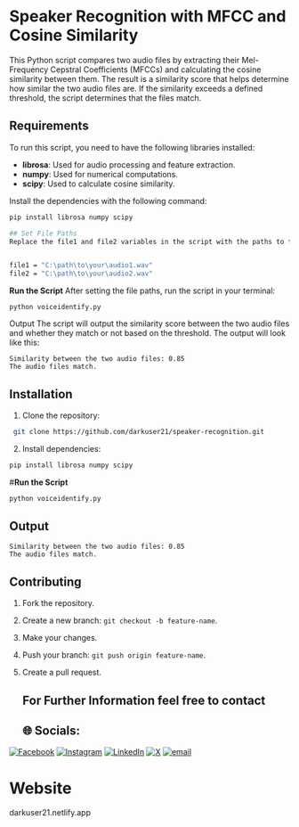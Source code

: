 # Speaker Recognition with MFCC and Cosine Similarity

This Python script compares two audio files by extracting their Mel-Frequency Cepstral Coefficients (MFCCs) and calculating the cosine similarity between them. The result is a similarity score that helps determine how similar the two audio files are. If the similarity exceeds a defined threshold, the script determines that the files match.

## Requirements

To run this script, you need to have the following libraries installed:

- **librosa**: Used for audio processing and feature extraction.
- **numpy**: Used for numerical computations.
- **scipy**: Used to calculate cosine similarity.

Install the dependencies with the following command:

```bash
pip install librosa numpy scipy

## Set File Paths
Replace the file1 and file2 variables in the script with the paths to the audio files you want to compare. For example:


file1 = "C:\path\to\your\audio1.wav"
file2 = "C:\path\to\your\audio2.wav" 
```

**Run the Script**
After setting the file paths, run the script in your terminal:
```
python voiceidentify.py
```
 Output
The script will output the similarity score between the two audio files and whether they match or not based on the threshold. The output will look like this:

```
Similarity between the two audio files: 0.85
The audio files match.
```



## Installation
1. Clone the repository:
```bash
 git clone https://github.com/darkuser21/speaker-recognition.git
```

2. Install dependencies:
```bash
pip install librosa numpy scipy
 ```
#**Run the Script**
```bash
python voiceidentify.py
 ```
## Output
```
Similarity between the two audio files: 0.85
The audio files match.
```

## Contributing
1. Fork the repository.
2. Create a new branch: `git checkout -b feature-name`.
3. Make your changes.
4. Push your branch: `git push origin feature-name`.
5. Create a pull request.

   ## For Further Information feel free to contact
   ## 🌐 Socials:
[![Facebook](https://img.shields.io/badge/Facebook-%231877F2.svg?logo=Facebook&logoColor=white)](https://facebook.com/cybexcel.io) [![Instagram](https://img.shields.io/badge/Instagram-%23E4405F.svg?logo=Instagram&logoColor=white)](https://instagram.com/cybexcel.io) [![LinkedIn](https://img.shields.io/badge/LinkedIn-%230077B5.svg?logo=linkedin&logoColor=white)](https://linkedin.com/in/sanny-prajapati-1012392a8) [![X](https://img.shields.io/badge/X-black.svg?logo=X&logoColor=white)](https://x.com/cybexcel) [![email](https://img.shields.io/badge/Email-D14836?logo=gmail&logoColor=white)](mailto:sunnyprajapati2144@gmail.com) 

# Website
darkuser21.netlify.app
